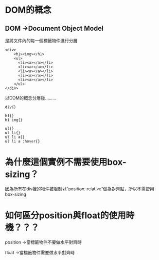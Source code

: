 # DOM的概念

## DOM ->Document Object Model
是將文件內的每一個標籤物件進行分層

```
<div>
    <h1><img></h1>
    <ul>
      <li><a></a></li>
      <li><a></a></li>
      <li><a></a></li>
      <li><a></a></li>
      <li><a></a></li>
    </ul>
</div>
```

以DOM的概念分層後………
```
div{}

h1{}
h1 img{}

ul{}
ul li{}
ul li a{}
ul li a :hover{}
```
# 為什麼這個實例不需要使用box-sizing？
  因為所有在div裡的物件被限制以“position: relative”做為對齊點，所以不需使用box-sizing

# 如何區分position與float的使用時機？？？

  position ->當標籤物件不要做水平對齊時

  float ->當標籤物件需要做水平對齊時